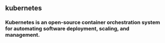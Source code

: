 ## kubernetes
### Kubernetes is an open-source container orchestration system for automating software deployment, scaling, and management.

